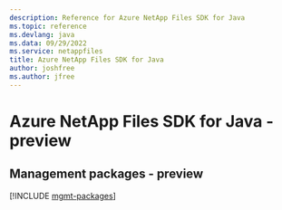 ```yaml
---
description: Reference for Azure NetApp Files SDK for Java
ms.topic: reference
ms.devlang: java
ms.data: 09/29/2022
ms.service: netappfiles
title: Azure NetApp Files SDK for Java
author: joshfree
ms.author: jfree
---
```

# Azure NetApp Files SDK for Java - preview

## Management packages - preview
[!INCLUDE [mgmt-packages](netapp-files-mgmt-index.md)]